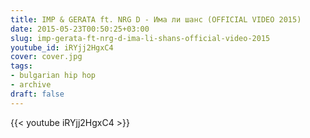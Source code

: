 ```yaml
---
title: IMP & GERATA ft. NRG D - Има ли шанс (OFFICIAL VIDEO 2015)
date: 2015-05-23T00:50:25+03:00
slug: imp-gerata-ft-nrg-d-ima-li-shans-official-video-2015
youtube_id: iRYjj2HgxC4
cover: cover.jpg
tags:
- bulgarian hip hop
- archive
draft: false
---
```


{{< youtube iRYjj2HgxC4 >}}
